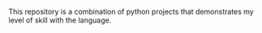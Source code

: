 This repository is a combination of python projects that demonstrates my level of skill with the language. 
